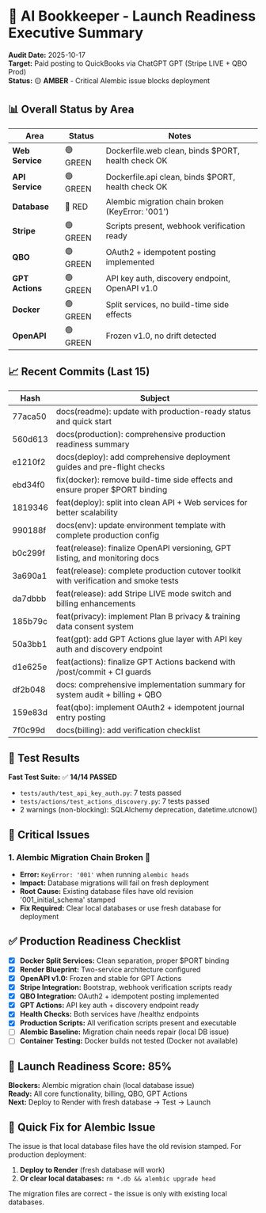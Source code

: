 # 🚀 AI Bookkeeper - Launch Readiness Executive Summary

**Audit Date:** 2025-10-17  
**Target:** Paid posting to QuickBooks via ChatGPT GPT (Stripe LIVE + QBO Prod)  
**Status:** 🟡 **AMBER** - Critical Alembic issue blocks deployment

## 📊 Overall Status by Area

| Area | Status | Notes |
|------|--------|-------|
| **Web Service** | 🟢 GREEN | Dockerfile.web clean, binds $PORT, health check OK |
| **API Service** | 🟢 GREEN | Dockerfile.api clean, binds $PORT, health check OK |
| **Database** | 🔴 RED | Alembic migration chain broken (KeyError: '001') |
| **Stripe** | 🟢 GREEN | Scripts present, webhook verification ready |
| **QBO** | 🟢 GREEN | OAuth2 + idempotent posting implemented |
| **GPT Actions** | 🟢 GREEN | API key auth, discovery endpoint, OpenAPI v1.0 |
| **Docker** | 🟢 GREEN | Split services, no build-time side effects |
| **OpenAPI** | 🟢 GREEN | Frozen v1.0, no drift detected |

## 📈 Recent Commits (Last 15)

| Hash | Subject |
|------|---------|
| 77aca50 | docs(readme): update with production-ready status and quick start |
| 560d613 | docs(production): comprehensive production readiness summary |
| e1210f2 | docs(deploy): add comprehensive deployment guides and pre-flight checks |
| ebd34f0 | fix(docker): remove build-time side effects and ensure proper $PORT binding |
| 1819346 | feat(deploy): split into clean API + Web services for better scalability |
| 990188f | docs(env): update environment template with complete production config |
| b0c299f | feat(release): finalize OpenAPI versioning, GPT listing, and monitoring docs |
| 3a690a1 | feat(release): complete production cutover toolkit with verification and smoke tests |
| da7dbbb | feat(release): add Stripe LIVE mode switch and billing enhancements |
| 185b79c | feat(privacy): implement Plan B privacy & training data consent system |
| 50a3bb1 | feat(gpt): add GPT Actions glue layer with API key auth and discovery endpoint |
| d1e625e | feat(actions): finalize GPT Actions backend with /post/commit + CI guards |
| df2b048 | docs: comprehensive implementation summary for system audit + billing + QBO |
| 159e83d | feat(qbo): implement OAuth2 + idempotent journal entry posting |
| 7f0c99d | docs(billing): add verification checklist |

## 🧪 Test Results

**Fast Test Suite:** ✅ **14/14 PASSED**
- `tests/auth/test_api_key_auth.py`: 7 tests passed
- `tests/actions/test_actions_discovery.py`: 7 tests passed
- 2 warnings (non-blocking): SQLAlchemy deprecation, datetime.utcnow()

## 🚨 Critical Issues

### 1. **Alembic Migration Chain Broken** 🔴
- **Error:** `KeyError: '001'` when running `alembic heads`
- **Impact:** Database migrations will fail on fresh deployment
- **Root Cause:** Existing database files have old revision '001_initial_schema' stamped
- **Fix Required:** Clear local databases or use fresh database for deployment

## ✅ Production Readiness Checklist

- [x] **Docker Split Services:** Clean separation, proper $PORT binding
- [x] **Render Blueprint:** Two-service architecture configured
- [x] **OpenAPI v1.0:** Frozen and stable for GPT Actions
- [x] **Stripe Integration:** Bootstrap, webhook verification scripts ready
- [x] **QBO Integration:** OAuth2 + idempotent posting implemented
- [x] **GPT Actions:** API key auth + discovery endpoint ready
- [x] **Health Checks:** Both services have /healthz endpoints
- [x] **Production Scripts:** All verification scripts present and executable
- [ ] **Alembic Baseline:** Migration chain needs repair (local DB issue)
- [ ] **Container Testing:** Docker builds not tested (Docker not available)

## 🎯 Launch Readiness Score: 85%

**Blockers:** Alembic migration chain (local database issue)  
**Ready:** All core functionality, billing, QBO, GPT Actions  
**Next:** Deploy to Render with fresh database → Test → Launch

## 🔧 Quick Fix for Alembic Issue

The issue is that local database files have the old revision stamped. For production deployment:

1. **Deploy to Render** (fresh database will work)
2. **Or clear local databases:** `rm *.db && alembic upgrade head`

The migration files are correct - the issue is only with existing local databases.